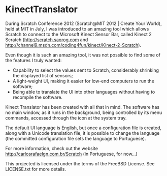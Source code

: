 KinectTranslator
================

During Scratch Conference 2012 (Scratch@MIT 2012 | Create Your World), held at MIT in July, I was introduced to an amazing tool which allows Scratch to connect to the Microsoft Kinect Sensor Bar, called Kinect 2 Scratch (http://scratch.saorog.com and http://channel9.msdn.com/coding4fun/kinect/Kinect-2-Scratch).

Even though it is such an amazing tool, it was not possible to find some of the features I truly wanted:

- Capability to select the values sent to Scratch, considerably shrinking the displayed list of sensors;
- A light-weight UI, making it easier for low-end computers to run the software;
- Being able to translate the UI into other languages without having to recompile the software.

Kinect Translator has been created with all that in mind. The software has no main window, as it runs in the background, being controlled by its menu commands, accessed through the icon at the system tray.

The default UI language is English, but once a configuration file is created, along with a Unicode translation file, it is possible to change the language (the committed configuration file sets the language to Portuguese).

For more information, check out the website http://carlosrafaelgn.com.br/Scratch (in Portuguese, for now...)

This projected is licensed under the terms of the FreeBSD License. See LICENSE.txt for more details.

